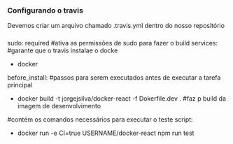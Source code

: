### Configurando o travis 

Devemos criar um arquivo chamado .travis.yml dentro do nosso repositório 

###
sudo: required #ativa as permissões de sudo para fazer o build 
services: #garante que o travis instalae o docke
  - docker

before_install: #passos para serem executados antes de executar a tarefa principal
  - docker build -t jorgejsilva/docker-react -f Dokerfile.dev .  #faz p build da imagem de desenvolvimento

#contém os comandos necessários para executar o teste
script:
  - docker run -e CI=true USERNAME/docker-react npm run test